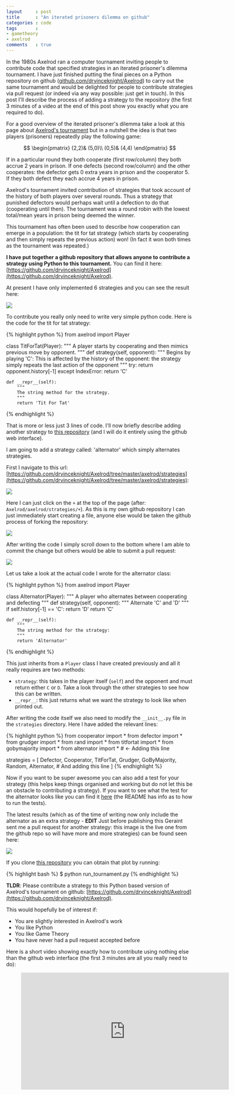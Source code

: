 ```yaml
---
layout     : post
title      : "An iterated prisoners dilemma on github"
categories : code
tags       :
- gametheory
- axelrod
comments   : true
---
```


In the 1980s Axelrod ran a computer tournament inviting people to contribute code that specified strategies in an iterated prisoner's dilemma tournament.
I have just finished putting the final pieces on a Python repository on github ([github.com/drvinceknight/Axelrod](https://github.com/drvinceknight/Axelrod)) to carry out the same tournament and would be delighted for people to contribute strategies via pull request (or indeed via any way possible: just get in touch).
In this post I'll describe the process of adding a strategy to the repository (the first 3 minutes of a video at the end of this post show you exactly what you are required to do).

For a good overview of the iterated prisoner's dilemma take a look at this page about [Axelrod's tournament](http://cs.stanford.edu/people/eroberts/courses/soco/projects/1998-99/game-theory/axelrod.html) but in a nutshell the idea is that two players (prisoners) repeatedly play the following game:

$$
\begin{pmatrix}
(2,2)& (5,0)\\
(0,5)& (4,4)
\end{pmatrix}
$$

If in a particular round they both cooperate (first row/column) they both accrue 2 years in prison.
If one defects (second row/column) and the other cooperates: the defector gets 0 extra years in prison and the cooperator 5.
If they both defect they each accrue 4 years in prison.

Axelrod's tournament invited contribution of strategies that took account of the history of both players over several rounds.
Thus a strategy that punished defectors would perhaps wait until a defection to do that (cooperating until then).
The tournament was a round robin with the lowest total/mean years in prison being deemed the winner.

This tournament has often been used to describe how cooperation can emerge in a population: the tit for tat strategy (which starts by cooperating and then simply repeats the previous action) won! (In fact it won both times as the tournament was repeated.)

**I have put together a github repository that allows anyone to contribute a strategy using Python to this tournament.**
You can find it here: [https://github.com/drvinceknight/Axelrod](https://github.com/drvinceknight/Axelrod).

At present I have only implemented 6 strategies and you can see the result here:

![]({{site.baseurl}}/assets/images/axelrod_results.png)

To contribute you really only need to write very simple python code.
Here is the code for the tit for tat strategy:

{% highlight python %}
from axelrod import Player

class TitForTat(Player):
    """
    A player starts by cooperating and then mimics previous move by opponent.
    """
    def strategy(self, opponent):
        """
        Begins by playing 'C':
        This is affected by the history of the opponent: the strategy simply repeats the last action of the opponent
        """
        try:
            return opponent.history[-1]
        except IndexError:
            return 'C'

    def __repr__(self):
        """
        The string method for the strategy.
        """
        return 'Tit For Tat'
{% endhighlight %}

That is more or less just 3 lines of code.
I'll now briefly describe adding another strategy to [this repository](https://github.com/drvinceknight/Axelrod) (and I will do it entirely using the github web interface).

I am going to add a strategy called: 'alternator' which simply alternates strategies.

First I navigate to this url: [https://github.com/drvinceknight/Axelrod/tree/master/axelrod/strategies](https://github.com/drvinceknight/Axelrod/tree/master/axelrod/strategies):

![]({{site.baseurl}}/assets/images/strategies_on_github.png)

Here I can just click on the `+` at the top of the page (after: `Axelrod/axelrod/strategies/+`).
As this is my own github repository I can just immediately start creating a file, anyone else would be taken the github process of forking the repository:

![]({{site.baseurl}}/assets/images/creating_alternator.png)

After writing the code I simply scroll down to the bottom where I am able to commit the change but others would be able to submit a pull request:

![]({{site.baseurl}}/assets/images/committing_alternator.png)

Let us take a look at the actual code I wrote for the alternator class:

{% highlight python %}
from axelrod import Player

class Alternator(Player):
    """
    A player who alternates between cooperating and defecting
    """
    def strategy(self, opponent):
        """
        Alternate 'C' and 'D'
        """
        if self.history[-1] == 'C':
            return 'D'
        return 'C'

    def __repr__(self):
        """
        The string method for the strategy:
        """
        return 'Alternator'
{% endhighlight %}

This just inherits from a `Player` class I have created previously and all it really requires are two methods:

- `strategy`: this takes in the player itself (`self`) and the opponent and must return either `C` or `D`.
    Take a look through the other strategies to see how this can be written.
- `__repr__`: this just returns what we want the strategy to look like when printed out.

After writing the code itself we also need to modify the `__init__.py` file in the `strategies` directory.
Here I have added the relevant lines:

{% highlight python %}
from cooperator import *
from defector import *
from grudger import *
from rand import *
from titfortat import *
from gobymajority import *
from alternator import *  # <- Adding this line


strategies = [
        Defector,
        Cooperator,
        TitForTat,
        Grudger,
        GoByMajority,
        Random,
        Alternator,  # And adding this line
        ]
{% endhighlight %}

Now if you want to be super awesome you can also add a test for your strategy (this helps keep things organised and working but do not let this be an obstacle to contributing a strategy).
If you want to see what the test for the alternator looks like you can find it [here](https://github.com/drvinceknight/Axelrod/blob/master/axelrod/tests/test_alternator.py) (the README has info as to how to run the tests).

The latest results (which as of the time of writing now only include the alternator as an extra strategy - **EDIT** Just before publishing this Geraint sent me a pull request for another strategy: this image is the live one from the github repo so will have more and more strategies) can be found seen here:

![](https://github.com/drvinceknight/Axelrod/raw/master/results.png)

If you clone [this repository](https://github.com/drvinceknight/Axelrod) you can obtain that plot by running:

{% highlight bash %}
$ python run_tournament.py
{% endhighlight %}

**TLDR**: Please contribute a strategy to this Python based version of Axelrod's tournament on github: [https://github.com/drvinceknight/Axelrod](https://github.com/drvinceknight/Axelrod).

This would hopefully be of interest if:

- You are slightly interested in Axelrod's work
- You like Python
- You like Game Theory
- You have never had a pull request accepted before

Here is a short video showing exactly how to contribute using nothing else than the github web interface (the first 3 minutes are all you really need to do):

<div class="video">
    <figure>
    <iframe width="560" height="315" src="https://www.youtube.com/embed/5kOUVdktxAo" frameborder="0" allowfullscreen></iframe>
    </figure>
</div>
